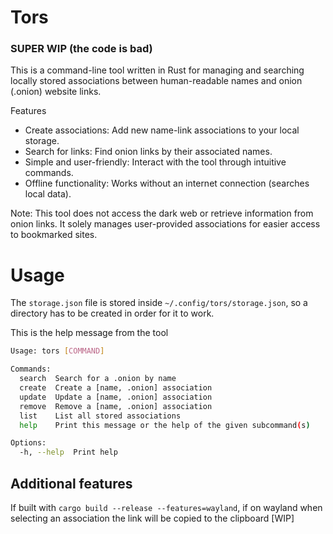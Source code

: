 # Tors  
### SUPER WIP (the code is bad)
This is a command-line tool written in Rust for managing and searching locally stored associations between human-readable names and onion (.onion) website links.

Features
- Create associations: Add new name-link associations to your local storage.
- Search for links: Find onion links by their associated names.
- Simple and user-friendly: Interact with the tool through intuitive commands.
- Offline functionality: Works without an internet connection (searches local data).

Note: This tool does not access the dark web or retrieve information from onion links. It solely manages user-provided associations for easier access to bookmarked sites.

# Usage
The `storage.json` file is stored inside `~/.config/tors/storage.json`, so a   
directory has to be created in order for it to work.  

This is the help message from the tool
```bash
Usage: tors [COMMAND]

Commands:
  search  Search for a .onion by name
  create  Create a [name, .onion] association
  update  Update a [name, .onion] association
  remove  Remove a [name, .onion] association
  list    List all stored associations
  help    Print this message or the help of the given subcommand(s)

Options:
  -h, --help  Print help
```

## Additional features
If built with `cargo build --release --features=wayland`, if on wayland
when selecting an association the link will be copied to the clipboard [WIP]
